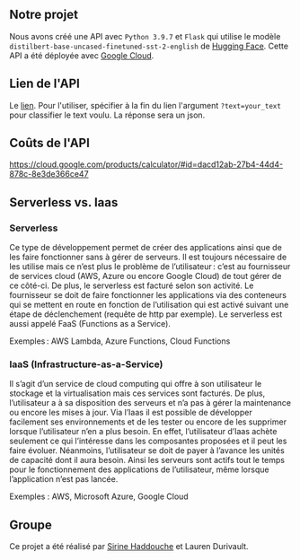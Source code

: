 ## Notre projet ##
Nous avons créé une API avec `Python 3.9.7` et `Flask` qui utilise le modèle `distilbert-base-uncased-finetuned-sst-2-english` de [Hugging Face](https://huggingface.co/distilbert-base-uncased-finetuned-sst-2-english). Cette API a été déployée avec [Google Cloud](https://cloud.google.com/). 


## Lien de l'API ##
Le [lien](https://tp-cloud-computing-2-7fy5c3etmq-ew.a.run.app/). Pour l'utiliser, spécifier à la fin du lien l'argument `?text=your_text` pour classifier le text voulu. La réponse sera un json. 


## Coûts de l'API ##
https://cloud.google.com/products/calculator/#id=dacd12ab-27b4-44d4-878c-8e3de366ce47

## Serverless vs. Iaas ##
### Serverless ###

Ce type de développement permet de créer des applications ainsi que de les faire fonctionner sans à gérer de serveurs. Il est toujours nécessaire de les utilise mais ce n’est plus le problème de l’utilisateur : c’est au fournisseur de services cloud (AWS, Azure ou encore Google Cloud) de tout gérer de ce côté-ci. De plus, le serverless est facturé selon son activité. Le fournisseur se doit de faire fonctionner les applications via des conteneurs qui se mettent en route en fonction de l’utilisation qui est activé suivant une étape de déclenchement (requête de http par exemple). Le serverless est aussi appelé FaaS (Functions as a Service).  

Exemples : AWS Lambda, Azure Functions, Cloud Functions  

 

### IaaS (Infrastructure-as-a-Service) ###  

Il s’agit d’un service de cloud computing qui offre à son utilisateur le stockage et la virtualisation mais ces services sont facturés. De plus, l’utilisateur a à sa disposition des serveurs et n’a pas à gérer la maintenance ou encore les mises à jour. Via l’Iaas il est possible de développer facilement ses environnements et de les tester ou encore de les supprimer lorsque l’utilisateur n’en a plus besoin. En effet, l’utilisateur d’Iaas achète seulement ce qui l’intéresse dans les composantes proposées et il peut les faire évoluer. Néanmoins, l’utilisateur se doit de payer à l’avance les unités de capacité dont il aura besoin. Ainsi les serveurs sont actifs tout le temps pour le fonctionnement des applications de l’utilisateur, même lorsque l’application n’est pas lancée.  

Exemples : AWS, Microsoft Azure, Google Cloud  

## Groupe ##
Ce projet a été réalisé par [Sirine Haddouche](https://github.com/sirinehaddouche) et Lauren Durivault.

